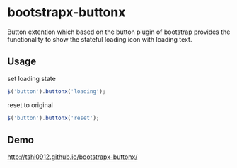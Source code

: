 bootstrapx-buttonx
==================

Button extention which based on the button plugin of bootstrap provides the functionality to show the stateful loading icon with loading text.

Usage
---------
set loading state
```javascript
$('button').buttonx('loading');
```

reset to original
```javascript
$('button').buttonx('reset');
```

Demo
---------

http://tshi0912.github.io/bootstrapx-buttonx/